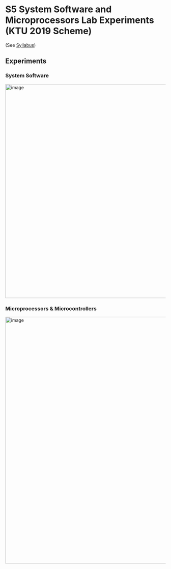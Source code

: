
# S5 System Software and Microprocessors Lab Experiments (KTU 2019 Scheme)

(See [Syllabus](https://drive.google.com/file/d/1w8HbisojwI1t8gL5qcFL5rWbyvvJQaSa/view))

## Experiments

### System Software
<img width="778" height="672" alt="image" src="https://github.com/user-attachments/assets/1c270b8e-1611-4f11-9607-fe14f2869d98" />


### Microprocessors & Microcontrollers
<img width="778" height="775" alt="image" src="https://github.com/user-attachments/assets/20da8e3f-4d08-4783-8fae-a3c9e72201fe" />
